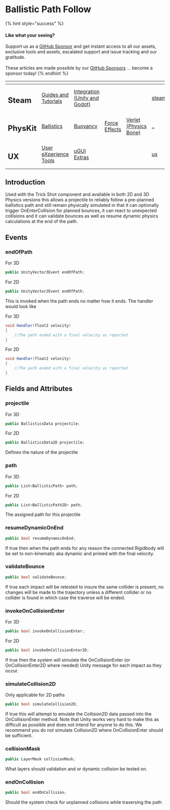 # Ballistic Path Follow

{% hint style="success" %}
#### Like what your seeing?

Support us as a [GitHub Sponsor](../../../become-a-sponsor/) and get instant access to all our assets, exclusive tools and assets, escalated support and issue tracking and our gratitude.\
\
These articles are made possible by our [GitHub Sponsors](../../../become-a-sponsor/) ... become a sponsor today!
{% endhint %}

<table data-view="cards"><thead><tr><th></th><th></th><th></th><th></th><th></th><th data-hidden data-card-target data-type="content-ref"></th><th data-hidden data-card-cover data-type="files"></th></tr></thead><tbody><tr><td><h2>Steam</h2></td><td><a href="../../../company/steam/">Guides and Tutorials</a></td><td><a href="../../steamworks/">Integration (Unity and Godot)</a></td><td></td><td></td><td><a href="../../../company/steam/">steam</a></td><td><a href="../../../.gitbook/assets/Steamworks_Cover.jpg">Steamworks_Cover.jpg</a></td></tr><tr><td><h2>PhysKit</h2></td><td><a href="../learning/sample-scenes/fantasy-style-ballistic-simulation.md">Ballistics</a></td><td><a href="../learning/sample-scenes/1-buoyancy-example.md">Buoyancy</a></td><td><a href="../learning/sample-scenes/1-force-effect-fields.md">Force Effects</a></td><td><a href="../learning/sample-scenes/2-verlet-spring-skinned-mesh.md">Verlet (Physics Bone)</a></td><td><a href="../">..</a></td><td><a href="../../../.gitbook/assets/PhysKit Card.png">PhysKit Card.png</a></td></tr><tr><td><h2>UX</h2></td><td><a href="../../ux/learning/core-concepts/">User eXperience Tools</a></td><td><a href="../../ux/learning/ugui-extras/">uGUI Extras</a></td><td></td><td></td><td><a href="../../ux/">ux</a></td><td><a href="../../../.gitbook/assets/Splash Screen (1).png">Splash Screen (1).png</a></td></tr></tbody></table>

## Introduction

Used with the Trick Shot component and available in both 2D and 3D Physics versions this allows a projectile to reliably follow a pre-planned ballistics path and still remain physically simulated in that it can optionally trigger OnEnterCollision for planned bounces, it can react to unexpected collisions and it can validate bounces as well as resume dynamic physics calculations at the end of the path.

## Events

### endOfPath

For 3D

```csharp
public UnityVector3Event endOfPath;
```

For 2D

```csharp
public UnityVector2Event endOfPath;
```

This is invoked when the path ends no matter how it ends. The handler would look like

For 3D

```csharp
void Handler(float2 velocity)
{
    //The path ended with a final velocity as reported
}
```

For 2D

```csharp
void Handler(float2 velocity)
{
    //The path ended with a final velocity as reported
}
```

## Fields and Attributes

### projectile

For 3D

```csharp
public BallisticsData projectile;
```

For 2D

```csharp
public BallisticsData2D projectile;
```

Defines the nature of the projectile

### path

For 3D

```csharp
public List<BallisticPath> path;
```

For 2D

```csharp
public List<BallisticPath2D> path;
```

The assigned path for this projectile

### resumeDynamicOnEnd

```csharp
public bool resumeDynamicOnEnd;
```

If true then when the path ends for any reason the connected Rigidbody will be set to non-kinematic aka dynamic and primed with the final velocity.

### validateBounce

```csharp
public bool validateBounce;
```

If true each impact will be retested to insure the same collider is present, no changes will be made to the trajectory unless a different collider or no collider is found in which case the traverse will be ended.

### invokeOnCollisionEnter

For 3D

```csharp
public bool invokeOnCollisionEnter;
```

For 2D

```csharp
public bool invokeOnCollisionEnter2D;
```

If true then the system will simulate the OnCollisionEnter (or OnCollisionEnter2D where needed) Unity message for each impact as they occur.

### simulateCollision2D

Only applicable for 2D paths

```csharp
public bool simulateCollision2D;
```

If true this will attempt to emulate the Collision2D data passed into the OnCollisionEnter method. Note that Unity works very hard to make this as difficult as possible and does not intend for anyone to do this. We recommend you do not simulate Collision2D where OnCollisionEnter should be sufficient.

### collisionMask

```csharp
public LayerMask collisionMask;
```

What layers should validation and or dynamic collision be tested on.

### endOnCollision

```csharp
public bool endOnCollision;
```

Should the system check for unplanned collisions while traversing the path
